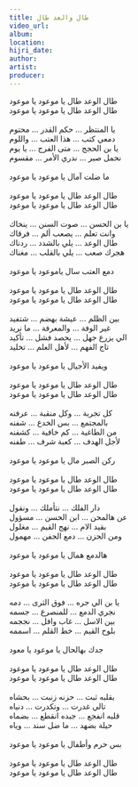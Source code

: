 ```yaml
---
title: طال والعد طال
video_url:
album:
location:
hijri_date:
author:
artist:
producer:
---
```


طال الوعد طال يا موعود يا موعود \
طال الوعد طال يا موعود يا موعود \
 \
يا المنتظر ... حكم القدر ... محتوم \
دمعي كتب ... هذا العتب ... واللوم \
يا بن الحجج ... متى الفرج ... يا يوم \
نحمل صبر ... ندري الأمر ... مقسوم \
 \
ما ضلت آمال يا موعود يا موعود \
 \
طال الوعد طال يا موعود يا موعود \
طال الوعد طال يا موعود يا موعود \
 \
يا بن الحسن ... صوت السنن ... ينخاك \
وانت تعلم ... يصعب ألم ... فرقاك \
طال الوعد ... يلي بالشدد ... ردناك \
هجرك صعب ... يلي بالقلب ... مغناك \
 \
دمع العتب سال ياموعود يا موعود \
 \
طال الوعد طال يا موعود يا موعود \
طال الوعد طال يا موعود يا موعود \
 \
بين الظلم ... عيشة بهضم ... شتفيد \
غير الوفة ... والمعرفة ... ما نريد \
الي يزرع جهل ... يحصد فشل ... تأكيد \
تاج الفهم ... لأهل العلم ... تخليد \
 \
ويفيد الأجيال يا موعود يا موعود \
 \
طال الوعد طال يا موعود يا موعود \
طال الوعد طال يا موعود يا موعود \
 \
كل تجربة ... وكل منقبة ... عرفنه \
بالمجتمع ... بس الخدع ... شفنه \
من الطاغية ... كم خافية ... كشفنه \
لأجل الهدف ... كعبة شرف ... طفنه \
 \
ركن الصبر مال يا موعود يا موعود \
 \
طال الوعد طال يا موعود يا موعود \
طال الوعد طال يا موعود يا موعود \
 \
دار الفلك ... نتأملك ... ونقول \
عن هالمحن ... ابن الحسن ... مسؤول \
بقيد الام ... نهج القيم ... مغلول \
ومن الحزن ... دمع الجفن ... مهمول \
 \
هالدمع همال يا موعود يا موعود \
 \
طال الوعد طال يا موعود يا موعود \
طال الوعد طال يا موعود يا موعود \
 \
يا بن الي جره ... فوق الثرى ... دمه \
نجري الدمع ... للمنصرع ... جسمه \
بين الاسل ... غاب وافل ... نججمه \
بلوح القيم ... خط القلم ... اسممه \
 \
جدك بهالحال يا موعود يا معود \
 \
طال الوعد طال يا موعود يا موعود \
طال الوعد طال يا موعود يا موعود \
 \
بقلبه ثبت ... حزنه زنبت ... بحشاه \
تالي غدرت ... وتكدرت ... دنياه \
قلبه انفجع ... جبده انقطع ... بضماه \
حيلة بضهد ... ما ضل سند ... وياه \
 \
بس حرم وأطفال يا موعود يا موعود \
 \
طال الوعد طال يا موعود يا موعود \
طال الوعد طال يا موعود يا موعود
